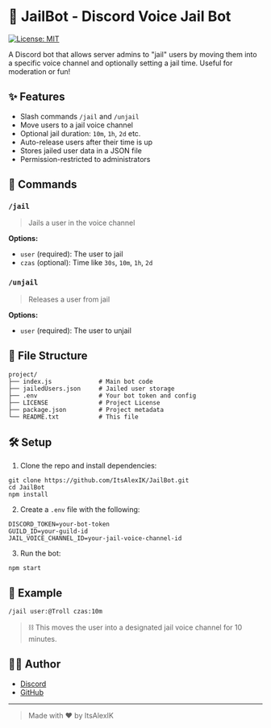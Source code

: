 # 🚓 JailBot - Discord Voice Jail Bot

[![License: MIT](https://img.shields.io/badge/License-MIT-yellow.svg)](LICENSE)

A Discord bot that allows server admins to "jail" users by moving them into a specific voice channel and optionally setting a jail time. Useful for moderation or fun!

## ✨ Features

- Slash commands `/jail` and `/unjail`
- Move users to a jail voice channel
- Optional jail duration: `10m`, `1h`, `2d` etc.
- Auto-release users after their time is up
- Stores jailed user data in a JSON file
- Permission-restricted to administrators

## 🚀 Commands

### `/jail`

> Jails a user in the voice channel

**Options:**
- `user` (required): The user to jail
- `czas` (optional): Time like `30s`, `10m`, `1h`, `2d`

### `/unjail`

> Releases a user from jail

**Options:**
- `user` (required): The user to unjail

## 📂 File Structure

```
project/
├── index.js             # Main bot code
├── jailedUsers.json     # Jailed user storage
├── .env                 # Your bot token and config
├── LICENSE              # Project License
├── package.json         # Project metadata
└── README.txt           # This file
```

## 🛠️ Setup

1. Clone the repo and install dependencies:

```
git clone https://github.com/ItsAlexIK/JailBot.git
cd JailBot
npm install
```

2. Create a `.env` file with the following:

```
DISCORD_TOKEN=your-bot-token
GUILD_ID=your-guild-id
JAIL_VOICE_CHANNEL_ID=your-jail-voice-channel-id
```

3. Run the bot:

```
npm start
```

## 🧪 Example

```bash
/jail user:@Troll czas:10m
```

> ⛓️ This moves the user into a designated jail voice channel for 10 minutes.

## 🧑‍💻 Author

- [Discord](https://discord.com/users/551023598203043840)
- [GitHub](https://github.com/ItsAlexIK)

---

> Made with ❤️ by ItsAlexIK
